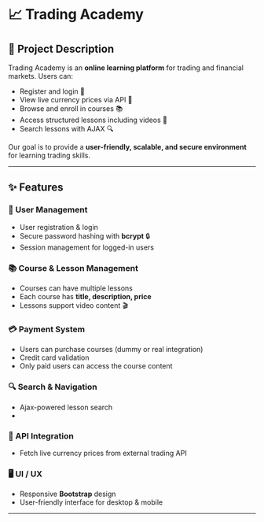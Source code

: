 # 📈 Trading Academy


## 🚀 Project Description
Trading Academy is an **online learning platform** for trading and financial markets. Users can:
- Register and login 🔑
- View live currency prices via API 💱 
- Browse and enroll in courses 📚  
- Access structured lessons including videos 🎥  
- Search lessons with AJAX 🔍  
 

Our goal is to provide a **user-friendly, scalable, and secure environment** for learning trading skills.

---

## ✨ Features

### 👤 User Management
- User registration & login  
- Secure password hashing with **bcrypt** 🔒  
- Session management for logged-in users  

### 📚 Course & Lesson Management
- Courses can have multiple lessons  
- Each course has **title, description, price**  
- Lessons support video content 🎬  

### 💳 Payment System
- Users can purchase courses (dummy or real integration)  
- Credit card validation  
- Only paid users can access the course content  

### 🔍 Search & Navigation
- Ajax-powered lesson search
- 
### 📡 API Integration
- Fetch live currency prices from external trading API  

### 🖥️ UI / UX
- Responsive **Bootstrap** design  
- User-friendly interface for desktop & mobile  

---
